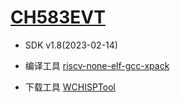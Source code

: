 ﻿# [CH583EVT](https://www.wch.cn/downloads/CH583EVT_ZIP.html)

* SDK v1.8(2023-02-14)

* 编译工具 [riscv-none-elf-gcc-xpack](https://github.com/SoCXin/riscv-none-elf-gcc-xpack)
* 下载工具 [WCHISPTool](https://www.wch.cn/downloads/WCHISPTool_Setup_exe.html)

